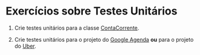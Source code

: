 # Exercícios sobre Testes Unitários

1. Crie testes unitários para a classe [ContaCorrente](https://github.com/eduardolfalcao/POO-Unifacisa/blob/master/src/classeseobjetos/encapsulamento/ContaCorrente.java).

2. Crie testes unitários para o projeto do [Google Agenda](https://github.com/eduardolfalcao/POO-Unifacisa/tree/master/src/provas/googleagenda) **ou** para o projeto do [Uber](https://github.com/eduardolfalcao/POO-Unifacisa/tree/master/src/provas/uber).
